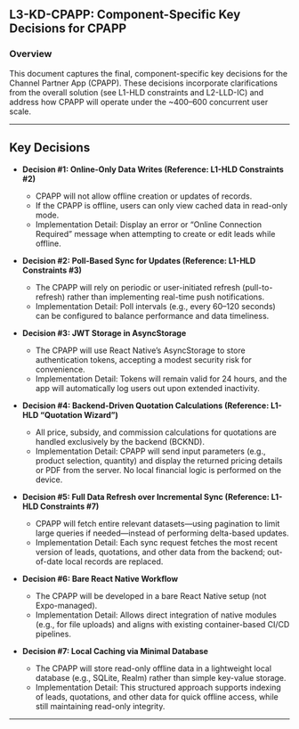 
## L3-KD-CPAPP: Component-Specific Key Decisions for CPAPP

### Overview
This document captures the final, component-specific key decisions for the Channel Partner App (CPAPP). These decisions incorporate clarifications from the overall solution (see L1-HLD constraints and L2-LLD-IC) and address how CPAPP will operate under the ~400–600 concurrent user scale.

---

## Key Decisions

- **Decision #1: Online-Only Data Writes (Reference: L1-HLD Constraints #2)**
  - CPAPP will not allow offline creation or updates of records.  
  - If the CPAPP is offline, users can only view cached data in read-only mode.  
  - Implementation Detail: Display an error or “Online Connection Required” message when attempting to create or edit leads while offline.

- **Decision #2: Poll-Based Sync for Updates (Reference: L1-HLD Constraints #3)**
  - The CPAPP will rely on periodic or user-initiated refresh (pull-to-refresh) rather than implementing real-time push notifications.  
  - Implementation Detail: Poll intervals (e.g., every 60–120 seconds) can be configured to balance performance and data timeliness.

- **Decision #3: JWT Storage in AsyncStorage**
  - The CPAPP will use React Native’s AsyncStorage to store authentication tokens, accepting a modest security risk for convenience.  
  - Implementation Detail: Tokens will remain valid for 24 hours, and the app will automatically log users out upon extended inactivity.

- **Decision #4: Backend-Driven Quotation Calculations (Reference: L1-HLD “Quotation Wizard”)**
  - All price, subsidy, and commission calculations for quotations are handled exclusively by the backend (BCKND).  
  - Implementation Detail: CPAPP will send input parameters (e.g., product selection, quantity) and display the returned pricing details or PDF from the server. No local financial logic is performed on the device.

- **Decision #5: Full Data Refresh over Incremental Sync (Reference: L1-HLD Constraints #7)**
  - CPAPP will fetch entire relevant datasets—using pagination to limit large queries if needed—instead of performing delta-based updates.  
  - Implementation Detail: Each sync request fetches the most recent version of leads, quotations, and other data from the backend; out-of-date local records are replaced.

- **Decision #6: Bare React Native Workflow**
  - The CPAPP will be developed in a bare React Native setup (not Expo-managed).  
  - Implementation Detail: Allows direct integration of native modules (e.g., for file uploads) and aligns with existing container-based CI/CD pipelines.

- **Decision #7: Local Caching via Minimal Database**
  - The CPAPP will store read-only offline data in a lightweight local database (e.g., SQLite, Realm) rather than simple key-value storage.  
  - Implementation Detail: This structured approach supports indexing of leads, quotations, and other data for quick offline access, while still maintaining read-only integrity.

---
```
